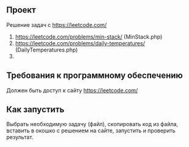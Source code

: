 ## Проект
Решение задач с https://leetcode.com/
1) https://leetcode.com/problems/min-stack/ (MinStack.php)
2) https://leetcode.com/problems/daily-temperatures/ (DailyTemperatures.php)
3) 

## Требования к программному обеспечению
Должен быть доступ к сайту https://leetcode.com/

## Как запустить
Выбрать необходимую задачу (файл), скопировать код из файла, вставить в окошко с решением на сайте, запустить и проверить результат.